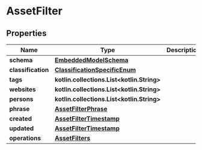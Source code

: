 
# AssetFilter

## Properties
Name | Type | Description | Notes
------------ | ------------- | ------------- | -------------
**schema** | [**EmbeddedModelSchema**](EmbeddedModelSchema) |  |  [optional]
**classification** | [**ClassificationSpecificEnum**](ClassificationSpecificEnum) |  |  [optional]
**tags** | **kotlin.collections.List&lt;kotlin.String&gt;** |  |  [optional]
**websites** | **kotlin.collections.List&lt;kotlin.String&gt;** |  |  [optional]
**persons** | **kotlin.collections.List&lt;kotlin.String&gt;** |  |  [optional]
**phrase** | [**AssetFilterPhrase**](AssetFilterPhrase) |  |  [optional]
**created** | [**AssetFilterTimestamp**](AssetFilterTimestamp) |  |  [optional]
**updated** | [**AssetFilterTimestamp**](AssetFilterTimestamp) |  |  [optional]
**operations** | [**AssetFilters**](AssetFilters) |  |  [optional]



